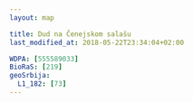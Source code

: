 ```yaml
---
layout: map

title: Dud na Čenejskom salašu
last_modified_at: 2018-05-22T23:34:04+02:00

WDPA: [555589033]
BioRaS: [219]
geoSrbija:
  L1_182: [73]
---
```

